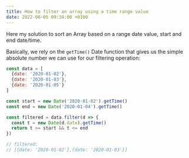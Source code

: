 ```yaml
---
title: How to filter an array using a time range value
date: 2022-06-05 09:34:00 +0100
---
```




Here my solution to sort an Array based on a range date value, start and end date/time.

Basically, we rely on the `getTime()` Date function that gives us the simple absolute number we can use for our filtering operation:

```js
const data = [
  {date: '2020-01-02'},
  {date: '2020-01-03'},
  {date: '2020-01-05'}
]

const start = new Date('2020-01-02').getTime()
const end = new Date('2020-01-04').getTime()

const filtered = data.filter(d => {
  const t = new Date(d.date).getTime()
  return t >= start && t <= end
})

// filtered:
// [{date: '2020-01-02'},{date: '2020-01-03'}]
```

